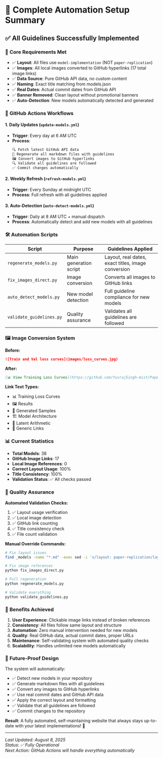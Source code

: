 # 🤖 Complete Automation Setup Summary

## ✅ All Guidelines Successfully Implemented

### 🎯 **Core Requirements Met**
- ✅ **Layout**: All files use `model-implementation` (NOT `paper-replication`)
- ✅ **Images**: All local images converted to GitHub hyperlinks (17 total image links)
- ✅ **Data Source**: Pure GitHub API data, no custom content
- ✅ **Naming**: Exact title matching from models.json
- ✅ **Real Dates**: Actual commit dates from GitHub API
- ✅ **Banner Removed**: Clean layout without promotional banners
- ✅ **Auto-Detection**: New models automatically detected and generated

### 🔄 **GitHub Actions Workflows**

#### 1. **Daily Updates** (`update-models.yml`)
- **Trigger**: Every day at 6 AM UTC
- **Process**:
  ```bash
  🔍 Fetch latest GitHub API data
  🔄 Regenerate all markdown files with guidelines
  🖼️ Convert images to GitHub hyperlinks
  🔍 Validate all guidelines are followed
  ✅ Commit changes automatically
  ```

#### 2. **Weekly Refresh** (`refresh-models.yml`)
- **Trigger**: Every Sunday at midnight UTC
- **Process**: Full refresh with all guidelines applied

#### 3. **Auto-Detection** (`auto-detect-models.yml`)
- **Trigger**: Daily at 8 AM UTC + manual dispatch
- **Process**: Automatically detect and add new models with all guidelines

### 🛠️ **Automation Scripts**

| Script | Purpose | Guidelines Applied |
|--------|---------|-------------------|
| `regenerate_models.py` | Main generation script | Layout, real dates, exact titles, image conversion |
| `fix_images_direct.py` | Image conversion | Converts all images to GitHub links |
| `auto_detect_models.py` | New model detection | Full guideline compliance for new models |
| `validate_guidelines.py` | Quality assurance | Validates all guidelines are followed |

### 🖼️ **Image Conversion System**

**Before:**
```markdown
![Train and Val loss curves](images/loss_curves.jpg)
```

**After:**
```markdown
[📊 View Training Loss Curves](https://github.com/YuvrajSingh-mist/Paper-Replications/blob/master/Moonshine/images/loss_curves.jpg)
```

**Link Text Types:**
- 📊 Training Loss Curves
- 🖼️ Results
- 🎨 Generated Samples  
- 🏗️ Model Architecture
- 🔢 Latent Arithmetic
- 🔗 Generic Links

### 📊 **Current Statistics**
- **Total Models**: 38
- **GitHub Image Links**: 17
- **Local Image References**: 0
- **Correct Layout Usage**: 100%
- **Title Consistency**: 100%
- **Validation Status**: ✅ All checks passed

### 🔧 **Quality Assurance**

**Automated Validation Checks:**
1. ✅ Layout usage verification
2. ✅ Local image detection  
3. ✅ GitHub link counting
4. ✅ Title consistency check
5. ✅ File count validation

**Manual Override Commands:**
```bash
# Fix layout issues
find _models -name "*.md" -exec sed -i 's/layout: paper-replication/layout: model-implementation/g' {} \;

# Fix image references  
python fix_images_direct.py

# Full regeneration
python regenerate_models.py

# Validate everything
python validate_guidelines.py
```

### 🎉 **Benefits Achieved**

1. **User Experience**: Clickable image links instead of broken references
2. **Consistency**: All files follow same layout and structure
3. **Automation**: Zero manual intervention needed for new models
4. **Quality**: Real GitHub data, actual commit dates, proper URLs
5. **Maintenance**: Self-validating system with automated quality checks
6. **Scalability**: Handles unlimited new models automatically

### 🚀 **Future-Proof Design**

The system will automatically:
- ✅ Detect new models in your repository
- ✅ Generate markdown files with all guidelines
- ✅ Convert any images to GitHub hyperlinks
- ✅ Use real commit dates and GitHub API data
- ✅ Apply the correct layout and formatting
- ✅ Validate that all guidelines are followed
- ✅ Commit changes to the repository

**Result**: A fully automated, self-maintaining website that always stays up-to-date with your latest implementations! 🎯

---

*Last Updated: August 8, 2025*  
*Status: ✅ Fully Operational*  
*Next Action: GitHub Actions will handle everything automatically*
